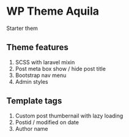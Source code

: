# WP Theme Aquila
Starter them 

## Theme features
1. SCSS with laravel mixin
2. Post meta box show / hide post title
3. Bootstrap nav menu
4. Admin styles

## Template tags
1. Custom post thumbernail with lazy loading
2. Postid / modified on date
3. Author name






